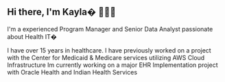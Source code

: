 ## Hi there, I'm Kayla� 👩🏿‍💻
I'm a experienced Program Manager and Senior Data Analyst passionate about Health IT�

I have over 15 years in healthcare. I have previously worked on a project with the Center for Medicaid & Medicare services utilizing AWS Cloud Infrastructure
Im currently working on a major EHR Implementation project with Oracle Health and Indian Health Services


<!--



-->
